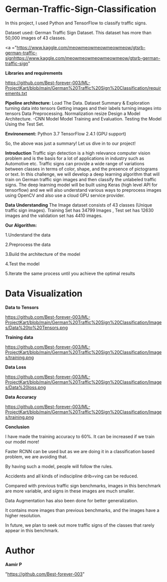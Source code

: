 # German-Traffic-Sign-Classification
In this project, I used Python and TensorFlow to classify traffic signs.

Dataset used: German Traffic Sign Dataset. This dataset has more than 50,000 images of 43 classes. 

<a ="https://www.kaggle.com/meowmeowmeowmeowmeow/gtsrb-german-traffic-signhttps://www.kaggle.com/meowmeowmeowmeowmeow/gtsrb-german-traffic-sign" </a>

<b>Libraries and requirements</b>

<a>https://github.com/Best-forever-003/ML-ProjectKart/blob/main/German%20Traffic%20Sign%20Classification/requirements.txt</a>

<b>Pipeline architecture:</b>
Load The Data.
Dataset Summary & Exploration
turning data into tensors
Getting images and their labels
turning images into tensors
Data Preprocessing.
Normalization
resize
Design a Model Architecture. -CNN Model
Model Training and Evaluation.
Testing the Model Using the Test Set.

<b>Environement:</b>
Python 3.7
TensorFlow 2.4.1 (GPU support)

So, the above was just a summary! Let us dive in to our project!

<b>Introduction</b>
Traffic sign detection is a high relevance computer vision problem and is the basis for a lot of applications in industry such as Automotive etc. Traffic signs can provide a wide range of variations between classes in terms of color, shape, and the presence of pictograms or text.
In this challenge, we will develop a deep learning algorithm that will train on German traffic sign images and then classify the unlabeled traffic signs. The deep learning model will be built using Keras (high level API for tensorflow) and we will also understand various ways to preprocess images using OpenCV and also use a cloud GPU service provider.

<b>Data Understanding</b>
The Image dataset consists of 43 classes (Unique traffic sign images).
Training Set has 34799 Images , Test set has 12630 images and the validation set has 4410 images.

<b>Our Algorithm:</b>

1.Understand the data

2.Preprocess the data

3.Build the architecture of the model

4.Test the model

5.Iterate the same process until you achieve the optimal results

# Data Visualization

<b>Data to Tensors</b>

https://github.com/Best-forever-003/ML-ProjectKart/blob/main/German%20Traffic%20Sign%20Classification/Images/Data%20to%20Tensors.png

<b>Training data</b>

https://github.com/Best-forever-003/ML-ProjectKart/blob/main/German%20Traffic%20Sign%20Classification/Images/training.png

<b>Data Loss</b>

https://github.com/Best-forever-003/ML-ProjectKart/blob/main/German%20Traffic%20Sign%20Classification/Images/Data%20loss.png

<b>Data Accuracy</b>

https://github.com/Best-forever-003/ML-ProjectKart/blob/main/German%20Traffic%20Sign%20Classification/Images/training.png

<b>Conclusion</b>

I have made the training accuracy to 60%. It can be increased if we train our model more!

Faster RCNN can be used but as we are doing it in a classification based problem, we are avoiding that.

By having such a model, people will follow the rules.

Accidents and all kinds of indiscipline drib=ving can be reduced.

Compared with previous traffic sign benchmarks, images in this benchmark are more variable, and signs in these images are much smaller.

Data Augmentation has also been done for better generalization.

It contains more images than previous benchmarks, and the images have a higher resolution.

In future, we plan to seek out more traffic signs of the classes that rarely appear in this benchmark.


# Author

<b>Aamir P</b>

"https://github.com/Best-forever-003"
